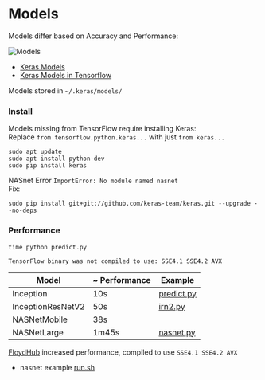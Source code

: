 # Models

Models differ based on Accuracy and Performance:

![Models](https://github.com/EN10/KerasInception/raw/master/images/Models.jpg)

* [Keras Models](https://keras.io/applications)   
* [Keras Models in Tensorflow](https://www.tensorflow.org/api_docs/python/tf/keras/applications)

Models stored in `~/.keras/models/`

### Install

Models missing from TensorFlow require installing Keras:   
Replace `from tensorflow.python.keras...` with just `from keras...`

    sudo apt update 
    sudo apt install python-dev 
    sudo pip install keras

NASnet Error `ImportError: No module named nasnet`   
Fix:

    sudo pip install git+git://github.com/keras-team/keras.git --upgrade --no-deps

### Performance

    time python predict.py

`TensorFlow binary was not compiled to use: SSE4.1 SSE4.2 AVX`

| Model | ~ Performance | Example |
| ------------- | ------------- | ------------- |
| Inception  | 10s | [predict.py](https://github.com/EN10/KerasInception/blob/master/predict.py) |
| InceptionResNetV2  | 50s  | [irn2.py](https://github.com/EN10/KerasInception/blob/master/models/irn2.py) |
| NASNetMobile  | 38s  | |
| NASNetLarge  | 1m45s | [nasnet.py](https://github.com/EN10/KerasInception/blob/master/models/nasnet.py) |

[FloydHub](https://github.com/EN10/FloydHub) increased performance, compiled to use `SSE4.1 SSE4.2 AVX`

* nasnet example [run.sh](https://github.com/EN10/KerasInception/blob/master/models/run.sh)